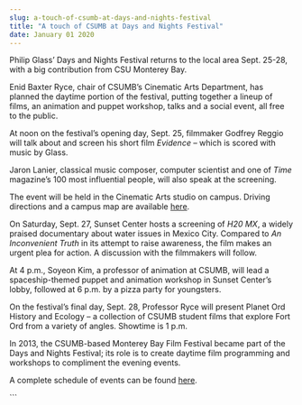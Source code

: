 ```yaml
---
slug: a-touch-of-csumb-at-days-and-nights-festival
title: "A touch of CSUMB at Days and Nights Festival"
date: January 01 2020
---
```


 
<p>
  Philip Glass’ Days and Nights Festival returns to the local area Sept. 25-28,
  with a big contribution from CSU Monterey Bay.
</p>
<p>
  Enid Baxter Ryce, chair of CSUMB’s Cinematic Arts Department, has planned the
  daytime portion of the festival, putting together a lineup of films, an
  animation and puppet workshop, talks and a social event, all free to the
  public.
</p>
<p>
  At noon on the festival’s opening day, Sept. 25, filmmaker Godfrey Reggio will
  talk about and screen his short film <em>Evidence</em> – which is scored with
  music by Glass.
</p>
<p>
  Jaron Lanier, classical music composer, computer scientist and one of
  <em>Time</em> magazine’s 100 most influential people, will also speak at the
  screening.
</p>
<p>
  The event will be held in the Cinematic Arts studio on campus. Driving
  directions and a campus map are available
  <a href="https://csumb.edu/maps">here</a>.
</p>
<p>
  On Saturday, Sept. 27, Sunset Center hosts a screening of <em>H20 MX</em>, a
  widely praised documentary about water issues in Mexico City. Compared to
  <em>An Inconvenient Truth</em> in its attempt to raise awareness, the film
  makes an urgent plea for action. A discussion with the filmmakers will follow.
</p>
<p>
  At 4 p.m., Soyeon Kim, a professor of animation at CSUMB, will lead a
  spaceship-themed puppet and animation workshop in Sunset Center’s lobby,
  followed at 6 p.m. by a pizza party for youngsters.
</p>
<p>
  On the festival’s final day, Sept. 28, Professor Ryce will present Planet Ord
  History and Ecology – a collection of CSUMB student films that explore Fort
  Ord from a variety of angles. Showtime is 1 p.m.
</p>
<p>
  In 2013, the CSUMB-based Monterey Bay Film Festival became part of the Days
  and Nights Festival; its role is to create daytime film programming and
  workshops to compliment the evening events.
</p>
<p>
  A complete schedule of events can be found
  <a href="https://daysandnightsfestival.com">here</a>.
</p>
```

